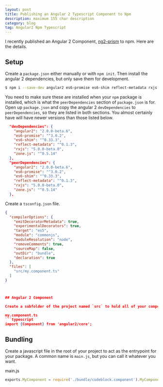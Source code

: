 ```yaml
---
layout: post
title: Publishing an Angular 2 Typescript Component to Npm
description: maximum 155 char description
category: blog
tag: Angular2 Npm Typescript
---
```


I recently published an Angular 2 Component, [ng2-prism](http://braceyourself.io/ng2-prism) to npm. Here are the details.

## Setup

Create a `package.json` either manually or with `npm init`. Then install the angular 2 dependencies, but only save them for development.

```bash
$ npm i --save-dev angular2 es6-promise es6-shim reflect-metadata rxjs zone.js
```

You need to make sure these are installed when your `npm` package is installed, which is what the `peerDependencies` section of `package.json` is for. Open up `package.json` and copy the angular 2 `devDependencies` to `peerDependencies`, so they are listed in both sections. You almost certainly have will have newer versions than those listed below.
```json
  "devDependencies": {
    "angular2": "2.0.0-beta.6",
    "es6-promise": "^3.0.2",
    "es6-shim": "^0.33.3",
    "reflect-metadata": "^0.1.3",
    "rxjs": "5.0.0-beta.0",
    "zone.js": "^0.5.14"
  },
  "peerDependencies": {
    "angular2": "2.0.0-beta.6",
    "es6-promise": "^3.0.2",
    "es6-shim": "^0.33.3",
    "reflect-metadata": "^0.1.3",
    "rxjs": "5.0.0-beta.0",
    "zone.js": "^0.5.14"
  },
```

Create a `tsconfig.json` file.

```json
{
  "compilerOptions": {
    "emitDecoratorMetadata": true,
    "experimentalDecorators": true,
    "target": "es5",
    "module": "commonjs",
    "moduleResolution": "node",
    "removeComments": true,
    "sourceMap": false,
    "outDir": "bundle",
    "declaration": true
  },
  "files": [
    "src/my.component.ts"
  ]
}



## Angular 2 Component

Create a subfolder of the project named `src` to hold all of your component files.

my.component.ts
```typescript
import {Component} from 'angular2/core';


```


## Bundling

Create a javascript file in the root of your project to act as the entrypoint for your package. A common name is `main.js`, but you can call it whatever you want.

main.js
```js
exports.MyComponent = require('./bundle/codeblock.component').MyComponent;
```


